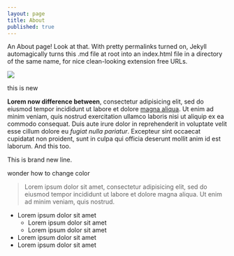 ```yaml
---
layout: page
title: About
published: true
---
```


<p>
An About page! Look at that. With pretty permalinks turned on, Jekyll automagically turns this .md file at root into an index.html file in a directory of the same name, for nice clean-looking extension free URLs.
</p>

![](/assets/images/devs.jpg)
<p>this is new</p>

**Lorem now difference between**, consectetur adipisicing elit, sed do eiusmod tempor incididunt ut labore et dolore [magna aliqua](http://google.com). Ut enim ad minim veniam, quis nostrud exercitation ullamco laboris nisi ut aliquip ex ea commodo consequat. Duis aute irure dolor in reprehenderit in voluptate velit esse cillum dolore eu _fugiat nulla pariatur_. Excepteur sint occaecat cupidatat non proident, sunt in culpa qui officia deserunt mollit anim id est laborum. And this too.

This is brand new line.
<p>wonder how to change color</p>

> Lorem ipsum dolor sit amet, consectetur adipisicing elit, sed do eiusmod tempor incididunt ut labore et dolore magna aliqua. Ut enim ad minim veniam, quis nostrud.

* Lorem ipsum dolor sit amet
  * Lorem ipsum dolor sit amet
  * Lorem ipsum dolor sit amet
* Lorem ipsum dolor sit amet
* Lorem ipsum dolor sit amet
